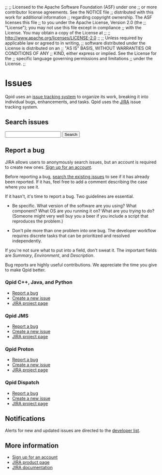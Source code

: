 ;;
;; Licensed to the Apache Software Foundation (ASF) under one
;; or more contributor license agreements.  See the NOTICE file
;; distributed with this work for additional information
;; regarding copyright ownership.  The ASF licenses this file
;; to you under the Apache License, Version 2.0 (the
;; "License"); you may not use this file except in compliance
;; with the License.  You may obtain a copy of the License at
;; 
;;   http://www.apache.org/licenses/LICENSE-2.0
;; 
;; Unless required by applicable law or agreed to in writing,
;; software distributed under the License is distributed on an
;; "AS IS" BASIS, WITHOUT WARRANTIES OR CONDITIONS OF ANY
;; KIND, either express or implied.  See the License for the
;; specific language governing permissions and limitations
;; under the License.
;;

# Issues

Qpid uses an
[issue tracking system](http://en.wikipedia.org/wiki/Issue_tracking_system)
to organize its work, breaking it into individual bugs, enhancements,
and tasks.  Qpid uses the
[JIRA](http://www.atlassian.com/software/jira/overview) issue tracking
system.

## Search issues

<form id="-jira-search-form">
  <input name="text" type="text"/>
  <button type="submit">Search</button>
</form>

## Report a bug

JIRA allows users to anonymously search issues, but an account is
required to create new ones.  [Sign up for an
account](https://issues.apache.org/jira/secure/Signup!default.jspa).

Before reporting a bug, [search the existing issues](#search-issues)
to see if it has already been reported.  If it has, feel free to add a
comment describing the case where you see it.

If it hasn't, it's time to report a bug.  Two guidelines are
essential.

 - Be specific.  What version of the software are you using?  What
   component?  What OS are you running it on?  What are you trying to
   do?  (Someone might very well buy you a beer if you include a
   script that reproduces the problem.)

 - Don't pile more than one problem into one bug.  The developer
   workflow requires discrete tasks that can be prioritized and
   resolved independently.

If you're not sure what to put into a field, don't sweat it.  The
important fields are *Summary*, *Environment*, and *Description*.

Bug reports are highly useful contributions.  We appreciate the time
you give to make Qpid better.

<div class="flex" markdown="1">
<section markdown="1">

### Qpid C++, Java, and Python

 - [Report a bug](https://issues.apache.org/jira/secure/CreateIssue.jspa?pid=12310520&amp;issuetype=1&amp;priority=3)
 - [Create a new issue](https://issues.apache.org/jira/secure/CreateIssue.jspa?pid=12310520)
 - [JIRA project page](https://issues.apache.org/jira/browse/QPID)

</section>
<section markdown="1">

### Qpid JMS

 - [Report a bug](https://issues.apache.org/jira/secure/CreateIssue.jspa?pid=12314524&amp;issuetype=1&amp;priority=3)
 - [Create a new issue](https://issues.apache.org/jira/secure/CreateIssue.jspa?pid=12314524)
 - [JIRA project page](https://issues.apache.org/jira/browse/QPIDJMS)

</section>
<section markdown="1">

### Qpid Proton

 - [Report a bug](https://issues.apache.org/jira/secure/CreateIssue.jspa?pid=12313720&amp;issuetype=1&amp;priority=3)
 - [Create a new issue](https://issues.apache.org/jira/secure/CreateIssue.jspa?pid=12313720)
 - [JIRA project page](https://issues.apache.org/jira/browse/PROTON)

</section>
<section markdown="1">

### Qpid Dispatch

 - [Report a bug](https://issues.apache.org/jira/secure/CreateIssue.jspa?pid=12315321&amp;issuetype=1&amp;priority=3)
 - [Create a new issue](https://issues.apache.org/jira/secure/CreateIssue.jspa?pid=12315321)
 - [JIRA project page](https://issues.apache.org/jira/browse/DISPATCH)

</section>
</div>

## Notifications

Alerts for new and updated issues are directed to the
[developer list]({{site_url}}/discussion.html#mailing-lists).

## More information

 - [Sign up for an account](https://issues.apache.org/jira/secure/Signup!default.jspa)
 - [JIRA product page](http://www.atlassian.com/software/jira/overview)
 - [JIRA documentation](http://www.atlassian.com/software/jira/docs/latest/)
